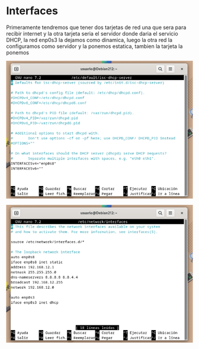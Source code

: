 # Interfaces
Primeramente tendremos que tener dos tarjetas de red una que sera para recibir internet y la otra tarjeta seria el servidor donde daria el servicio DHCP, la red enp0s3 la dejamos como dinamica, luego la otra red la configuramos como servidor y la ponemos estatica, tambien la tarjeta la ponemos 

![foto](1.png)

![foto](4.png)
